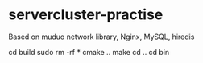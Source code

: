 # servercluster-practise
Based on muduo network library,  Nginx, MySQL, hiredis

cd build
sudo rm -rf *
cmake ..
make
cd ..
cd bin
